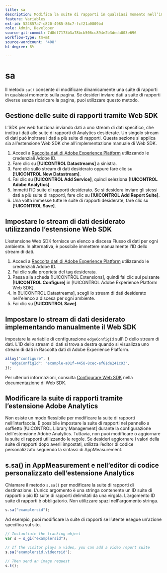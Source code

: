 ```yaml
---
title: sa
description: Modifica la suite di rapporti in qualsiasi momento nell’implementazione.
feature: Variables
exl-id: 524857a7-c820-4985-86c7-fcf21a0809bd
role: Admin, Developer
source-git-commit: 7d8df7173b3a78bcb506cc894e2b3deda003e696
workflow-type: tm+mt
source-wordcount: '408'
ht-degree: 8%

---
```


# sa

Il metodo `sa()` consente di modificare dinamicamente una suite di rapporti in qualsiasi momento sulla pagina. Se desideri inviare dati a suite di rapporti diverse senza ricaricare la pagina, puoi utilizzare questo metodo.

## Gestione delle suite di rapporti tramite Web SDK

L’SDK per web funziona inviando dati a uno stream di dati specifico, che inoltra i dati alle suite di rapporti di Analytics desiderate. Un singolo stream di dati può inoltrare i dati a più suite di rapporti. Questa sezione si applica sia all’estensione Web SDK che all’implementazione manuale di Web SDK.

1. Accedi a [Raccolta dati di Adobe Experience Platform](https://experience.adobe.com/data-collection) utilizzando le credenziali Adobe ID.
1. Fare clic su **[!UICONTROL Datastreams]** a sinistra.
1. Fare clic sullo stream di dati desiderato oppure fare clic su **[!UICONTROL New Datastream]**.
1. Fai clic su **[!UICONTROL Add Service]**, quindi seleziona **[!UICONTROL Adobe Analytics]**.
1. Immetti l’ID suite di rapporti desiderato. Se si desidera inviare gli stessi dati a più suite di rapporti, fare clic su **[!UICONTROL Add Report Suite]**.
1. Una volta immesse tutte le suite di rapporti desiderate, fare clic su **[!UICONTROL Save]**.

## Impostare lo stream di dati desiderato utilizzando l’estensione Web SDK

L’estensione Web SDK fornisce un elenco a discesa Flusso di dati per ogni ambiente. In alternativa, è possibile immettere manualmente l’ID dello stream di dati.

1. Accedi a [Raccolta dati di Adobe Experience Platform](https://experience.adobe.com/data-collection) utilizzando le credenziali Adobe ID.
1. Fai clic sulla proprietà del tag desiderata.
1. Passa alla scheda [!UICONTROL Extensions], quindi fai clic sul pulsante **[!UICONTROL Configure]** in [!UICONTROL Adobe Experience Platform Web SDK].
1. In [!UICONTROL Datastreams], scegli lo stream di dati desiderato nell&#39;elenco a discesa per ogni ambiente.
1. Fai clic su **[!UICONTROL Save]**.

## Impostare lo stream di dati desiderato implementando manualmente il Web SDK

Impostare la variabile di configurazione `edgeConfigId` sull&#39;ID dello stream di dati. L’ID dello stream di dati si trova a destra quando si visualizza uno stream di dati in Raccolta dati di Adobe Experience Platform.

```js
alloy("configure", {
  "edgeConfigId": "example-a01f-4458-8cec-ef61de241c93",
});
```

Per ulteriori informazioni, consulta [Configurare Web SDK](https://experienceleague.adobe.com/docs/experience-platform/edge/fundamentals/configuring-the-sdk.html?lang=it) nella documentazione di Web SDK.

## Modificare la suite di rapporti tramite l’estensione Adobe Analytics

Non esiste un modo flessibile per modificare la suite di rapporti nell’interfaccia. È possibile impostare la suite di rapporti nel pannello a soffietto [!UICONTROL Library Management] durante la configurazione dell&#39;estensione Adobe Analytics. Tuttavia, non puoi modificare o aggiornare la suite di rapporti utilizzando le regole. Se desideri aggiornare i valori della suite di rapporti dopo averli impostati, utilizza l’editor di codice personalizzato seguendo la sintassi di AppMeasurement.

## s.sa() in AppMeasurement e nell’editor di codice personalizzato dell’estensione Analytics

Chiamare il metodo `s.sa()` per modificare la suite di rapporti di destinazione. L’unico argomento è una stringa contenente un ID suite di rapporti o più ID suite di rapporti delimitati da una virgola. L’argomento ID suite di rapporti è obbligatorio. Non utilizzare spazi nell&#39;argomento stringa.

```js
s.sa("examplersid");
```

Ad esempio, puoi modificare la suite di rapporti se l’utente esegue un’azione specifica sul sito.

```js
// Instantiate the tracking object
var s = s_gi("examplersid");

// If the visitor plays a video, you can add a video report suite
s.sa("examplersid,videorsid");

// Then send an image request
s.t();
```
